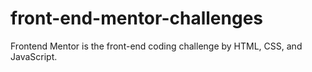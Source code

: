 # front-end-mentor-challenges
Frontend Mentor is the front-end coding challenge by HTML, CSS, and JavaScript.
